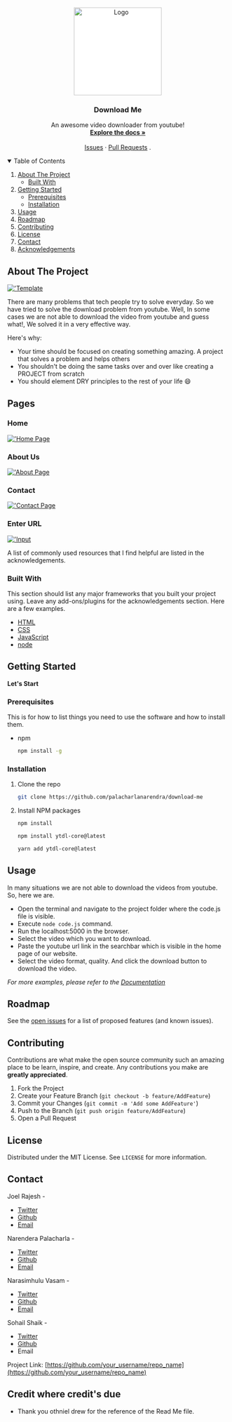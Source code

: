 <!--
*** Thanks for checking out the Best-README-Template. If you have a suggestion
*** that would make this better, please fork the repo and create a pull request
*** or simply open an issue with the tag "enhancement".
*** Thanks again! Now go create something AMAZING! :D
-->



<!-- PROJECT SHIELDS -->
<!--
*** I'm using markdown "reference style" links for readability.
*** Reference links are enclosed in brackets [ ] instead of parentheses ( ).
*** See the bottom of this document for the declaration of the reference variables
*** for contributors-url, forks-url, etc. This is an optional, concise syntax you may use.
*** https://www.markdownguide.org/basic-syntax/#reference-style-links
-->


<!-- PROJECT LOGO -->
<br />
<p align="center">
  <a href="https://github.com/othneildrew/Best-README-Template">
    <img src="images/logo.png" alt="Logo" width="200" height="200" style="background-color:#FFFFFF;">
  </a>

  <h3 align="center">Download Me</h3>

  <p align="center">
    An awesome video downloader from youtube!
    <br />
    <a href="https://github.com/sohailshaik8328/readme"><strong>Explore the docs »</strong></a>
    <br />
    <br />
    <a href="https://github.com/palacharlanarendra/download-me/issues">Issues</a>
    ·
    <a href="https://github.com/palacharlanarendra/download-me/pulls">Pull Requests</a>
    .
    </p>
</p>



<!-- TABLE OF CONTENTS -->
<details open="open">
  <summary>Table of Contents</summary>
  <ol>
    <li>
      <a href="#about-the-project">About The Project</a>
      <ul>
        <li><a href="#built-with">Built With</a></li>
      </ul>
    </li>
    <li>
      <a href="#getting-started">Getting Started</a>
      <ul>
        <li><a href="#prerequisites">Prerequisites</a></li>
        <li><a href="#installation">Installation</a></li>
      </ul>
    </li>
    <li><a href="#usage">Usage</a></li>
    <li><a href="#roadmap">Roadmap</a></li>
    <li><a href="#contributing">Contributing</a></li>
    <li><a href="#license">License</a></li>
    <li><a href="#contact">Contact</a></li>
    <li><a href="#acknowledgements">Acknowledgements</a></li>
  </ol>
</details>



<!-- ABOUT THE PROJECT -->
## About The Project

[!['Template][product-screenshot]](./images/template.png)

There are many problems that tech people try to solve everyday. So we have tried to solve the download problem from youtube. Well, In some cases we are not able to download the video from youtube and guess what!, We solved it in a very effective way. 

Here's why:
* Your time should be focused on creating something amazing. A project that solves a problem and helps others
* You shouldn't be doing the same tasks over and over like creating a PROJECT from scratch
* You should element DRY principles to the rest of your life :smile:

## Pages

### Home

[!['Home Page][home-screenshot]](images/template.png)

### About Us 

[!['About Page][about-screenshot]](images/about.png)

### Contact 

[!['Contact Page][contact-screenshot]](images/contact.png)

### Enter URL

[!['Input][input-screenshot]](images/input.png)








A list of commonly used resources that I find helpful are listed in the acknowledgements.

### Built With

This section should list any major frameworks that you built your project using. Leave any add-ons/plugins for the acknowledgements section. Here are a few examples.
* [HTML](https://en.wikipedia.org/wiki/HTML)
* [CSS](https://en.wikipedia.org/wiki/CSS)
* [JavaScript](https://javascript.info/)
* [node](https://nodejs.org/en/)


<!-- GETTING STARTED -->
## Getting Started

**Let's Start**

### Prerequisites

This is for how to list things you need to use the software and how to install them.
* npm
  ```sh
  npm install -g
  ```

### Installation

1. Clone the repo
   ```sh
   git clone https://github.com/palacharlanarendra/download-me
   ```
2. Install NPM packages
   ```sh
   npm install
   ```
   ```sh
   npm install ytdl-core@latest
   ```
   ```sh
   yarn add ytdl-core@latest
   ```


<!-- USAGE EXAMPLES -->
## Usage

In many situations we are not able to download the videos from youtube. So, here we are.

 - Open the terminal and navigate to the project folder where the code.js file is visible.
 - Execute `node code.js` command.
 - Run the localhost:5000 in the browser.
 - Select the video which you want to download.
 - Paste the youtube url link in the searchbar which is visible in the home page of our website.
 - Select the video format, quality. And click the download button to download the video.

_For more examples, please refer to the [Documentation](https://example.com)_



<!-- ROADMAP -->
## Roadmap

See the [open issues](https://github.com/palacharlanarendra/download-me/issues) for a list of proposed features (and known issues).



<!-- CONTRIBUTING -->
## Contributing

Contributions are what make the open source community such an amazing place to be learn, inspire, and create. Any contributions you make are **greatly appreciated**.

1. Fork the Project
2. Create your Feature Branch (`git checkout -b feature/AddFeature`)
3. Commit your Changes (`git commit -m 'Add some AddFeature'`)
4. Push to the Branch (`git push origin feature/AddFeature`)
5. Open a Pull Request



<!-- LICENSE -->
## License

Distributed under the MIT License. See `LICENSE` for more information.



<!-- CONTACT -->
## Contact

Joel Rajesh - 

- [Twitter](https://twitter.com/JoelRajesh13)
- [Github](https://github.com/joelshejar)
- [Email](joel.rajesh13@gmail.com)

Narendera Palacharla - 

- [Twitter](https://twitter.com/narendrapalach1)
- [Github](https://github.com/palacharlanarendra)
- [Email](narendrapalacharla@gmail.com)


Narasimhulu Vasam - 

- [Twitter](https://twitter.com/NarasimhuluV7)
- [Github](https://github.com/Narasimhuluv)
- [Email](vasamnarasimhulu123@gmail.com)


Sohail Shaik - 
- [Twitter](https://twitter.com/SohailS24733102)
- [Github](https://github.com/sohailshaik8328)
- Email[](sohailshaik765@gmail.com)

Project Link: [https://github.com/your_username/repo_name](https://github.com/your_username/repo_name)


## Credit where credit's due

- Thank you othniel drew for the reference of the Read Me file. 





<!-- MARKDOWN LINKS & IMAGES -->
<!-- https://www.markdownguide.org/basic-syntax/#reference-style-links -->
[contributors-shield]: https://img.shields.io/github/contributors/othneildrew/Best-README-Template.svg?style=for-the-badge
[contributors-url]: https://github.com/othneildrew/Best-README-Template/graphs/contributors
[forks-shield]: https://img.shields.io/github/forks/othneildrew/Best-README-Template.svg?style=for-the-badge
[forks-url]: https://github.com/othneildrew/Best-README-Template/network/members
[stars-shield]: https://img.shields.io/github/stars/othneildrew/Best-README-Template.svg?style=for-the-badge
[stars-url]: https://github.com/othneildrew/Best-README-Template/stargazers
[issues-shield]: https://img.shields.io/github/issues/othneildrew/Best-README-Template.svg?style=for-the-badge
[issues-url]: https://github.com/othneildrew/Best-README-Template/issues
[license-shield]: https://img.shields.io/github/license/othneildrew/Best-README-Template.svg?style=for-the-badge
[license-url]: https://github.com/othneildrew/Best-README-Template/blob/master/LICENSE.txt
[linkedin-shield]: https://img.shields.io/badge/-LinkedIn-black.svg?style=for-the-badge&logo=linkedin&colorB=555
[linkedin-url]: https://linkedin.com/in/othneildrew
[product-screenshot]: images/template.png
[home-screenshot]: images/template.png
[about-screenshot]: images/about.png
[contact-screenshot]: images/contact.png
[input-screenshot]: images/input.png

